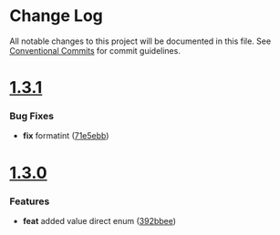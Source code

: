 # Change Log

All notable changes to this project will be documented in this file.
See [Conventional Commits](https://conventionalcommits.org) for commit guidelines.



# [1.3.1](https://github.com/go-courier/enumeration/compare/v1.3.0...v1.3.1)

### Bug Fixes

* **fix** formatint ([71e5ebb](https://github.com/go-courier/enumeration/commit/71e5ebbd0592380db1770a238b0bbd4754414b4e))



# [1.3.0](https://github.com/go-courier/enumeration/compare/v1.2.1...v1.3.0)

### Features

* **feat** added value direct enum ([392bbee](https://github.com/go-courier/enumeration/commit/392bbee90fd855431dc0c283a4e70b13fe0ae14d))
